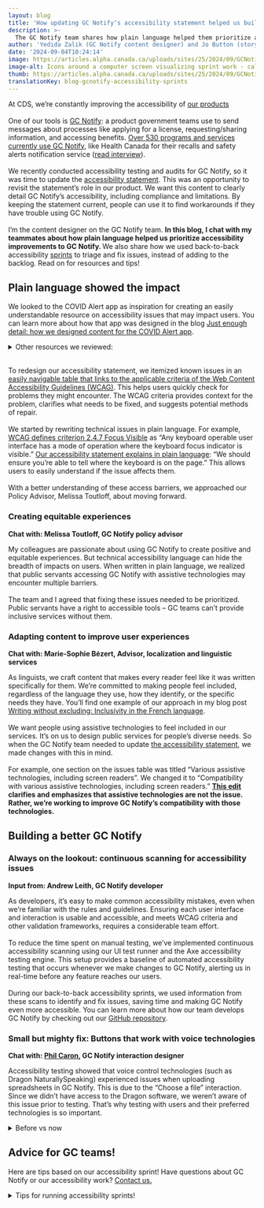 ```yaml
---
layout: blog
title: 'How updating GC Notify‘s accessibility statement helped us build better'
description: >-
  The GC Notify team shares how plain language helped them prioritize accessibility improvements in sprints, as well as resources and tips.
author: 'Yedida Zalik (GC Notify content designer) and Jo Button (storytelling advisor)'
date: '2024-09-04T10:24:14'
image: https://articles.alpha.canada.ca/uploads/sites/25/2024/09/GCNotifysaccessibility_Blog_Post_EN.jpg
image-alt: Icons around a computer screen visualizing sprint work - calendar, tasks, ways of working, accessibility, code, feedback, updates, and research.
thumb: https://articles.alpha.canada.ca/uploads/sites/25/2024/09/GCNotifysaccessibility_Blog_Post_EN.jpg
translationKey: blog-gcnotify-accessibility-sprints
---
```


<p>At CDS, we’re constantly improving the accessibility of <a href="https://digital.canada.ca/?utm_source=EN_blog_Notify_accessibility_statement&amp;utm_id=Notify+_accessibility_products" target="_blank" rel="noreferrer noopener">our products</a><br><br>One of our tools is <a href="https://notification.canada.ca/home?utm_source=EN_blog_Notify_accessibility_statement&amp;utm_id=Notify+_accessibility_home" target="_blank" rel="noreferrer noopener">GC Notify</a>: a product government teams use to send messages about processes like applying for a license, requesting/sharing information, and accessing benefits. <a href="https://notification.canada.ca/activity?utm_source=EN_blog_Notify_accessibility_statement&amp;utm_id=Notify+_accessibility_activity" target="_blank" rel="noreferrer noopener">Over 530 programs and services currently use GC Notify</a>, like Health Canada for their recalls and safety alerts notification service (<a href="https://digital.canada.ca/2022/07/05/empower-to-protect-recalls-and-safety-alerts-in-canada/" target="_blank" rel="noreferrer noopener">read interview</a>).<br><br>We recently conducted accessibility testing and audits for GC Notify, so it was time to update the <a href="https://notification.canada.ca/accessibility?utm_source=EN_blog_Notify_accessibility_statement&amp;utm_id=Notify+_accessibility_statement" target="_blank" rel="noreferrer noopener">accessibility statement</a>. This was an opportunity to revisit the statement’s role in our product. We want this content to clearly detail GC Notify’s accessibility, including compliance and limitations. By keeping the statement current, people can use it to find workarounds if they have trouble using GC Notify. <br><br>I’m the content designer on the GC Notify team. <strong>In this blog, I chat with my teammates about how plain language helped us prioritize accessibility improvements to GC Notify. </strong>We also share how we used back-to-back accessibility <a href="https://www.btb.termiumplus.gc.ca/tpv2alpha/alpha-eng.html?lang=eng&amp;i=&amp;index=alt&amp;srchtxt=sprint&amp;where=%27sprint%27&amp;menudom=filtrdom&amp;domlistcchd=LGO+%5B3%5D%3BLNB+%5B1%5D%3BAEG+%5B1%5D%3BEEG+%5B1%5D%3BAEC+%5B1%5D%3BLHG+%5B1%5D%3BWAH+%5B1%5D%3BLGA+%5B1%5D%3BLGI+%5B2%5D%3BRFQ+%5B1%5D%3BLNA+%5B2%5D%3BWJ+%5B1%5D%3BWD+%5B1%5D%3BLGD+%5B1%5D%3BLHD+%5B1%5D%3BJDR+%5B1%5D%3B&amp;domnumtsll=16&amp;dom=AEC&amp;comencsrch=">sprints</a> to triage and fix issues, instead of adding to the backlog. Read on for resources and tips!<br></p>



<h2 class="wp-block-heading" id="h-plain-language-showed-the-impact"><strong>Plain language showed the impact</strong></h2>



<p>We looked to the COVID Alert app as inspiration for creating an easily understandable resource on accessibility issues that may impact users. You can learn more about how that app was designed in the blog <a href="https://digital.canada.ca/2020/11/18/just-enough-detail-how-we-designed-content-for-the-covid-alert-app/" target="_blank" rel="noreferrer noopener">Just enough detail: how we designed content for the COVID Alert app</a>.</p>



<details class="wp-block-cds-snc-accordion"><summary>Other resources we reviewed:</summary>
<ul class="wp-block-list">
<li><a href="https://www.w3.org/WAI/planning/statements/" target="_blank" rel="noreferrer noopener">Developing an Accessibility Statement</a></li>



<li><a href="https://www.w3.org/WAI/planning/statements/generator/#create" target="_blank" rel="noreferrer noopener">Generate an Accessibility Statement</a></li>



<li><a href="https://www.canada.ca/en/employment-social-development/accessibility.html" target="_blank" rel="noreferrer noopener">Accessibility at ESDC</a></li>



<li><a href="https://accessible.canada.ca/accessibility-statement" target="_blank" rel="noreferrer noopener">Accessibility Standards Canada&#8217;s accessibility statement</a></li>



<li><a href="https://www.notifications.service.gov.uk/accessibility-statement" target="_blank" rel="noreferrer noopener">GOV UK Notify Accessibility Statement</a></li>



<li><a href="https://otc-cta.gc.ca/eng/web-accessibility-statement" target="_blank" rel="noreferrer noopener">Canadian Transportation Agency accessibility statement</a></li>



<li><a href="https://www.tempertemper.net/blog/wcag-but-in-language-i-can-understand" target="_blank" rel="noreferrer noopener">WCAG, but in language I can understand</a></li>



<li><a href="https://www.tempertemper.net/blog/wcag-aaa-in-language-i-can-understand" target="_blank" rel="noreferrer noopener">WCAG AAA in language I can understand</a></li>



<li><a href="https://www.tempertemper.net/blog/wcag-2-2-in-language-i-can-understand" target="_blank" rel="noreferrer noopener">WCAG 2.2 in language I can understand</a></li>
</ul>
</details>



<p><br>To redesign our accessibility statement, we itemized known issues in an <a href="https://notification.canada.ca/accessibility#:~:text=Known%20issues%20of%20GC%20Notify%E2%80%99s%20user%20interface" target="_blank" rel="noreferrer noopener">easily navigable table that links to the applicable criteria of the Web Content Accessibility Guidelines (WCAG)</a>. This helps users quickly check for problems they might encounter. The WCAG criteria provides context for the problem, clarifies what needs to be fixed, and suggests potential methods of repair.&nbsp;<br><br>We started by rewriting technical issues in plain language. For example, <a href="https://www.w3.org/TR/WCAG21/#focus-visible" target="_blank" rel="noreferrer noopener">WCAG defines criterion 2.4.7 Focus Visible</a> as “Any keyboard operable user interface has a mode of operation where the keyboard focus indicator is visible.” <a href="https://notification.canada.ca/accessibility#h-known-issues-of-gc-notify-s-user-interface:~:text=Keyboard%20navigation,-Issue" target="_blank" rel="noreferrer noopener">Our accessibility statement explains in plain language</a>: “We should ensure you’re able to tell where the keyboard is on the page.” This allows users to easily understand if the issue affects them.<br><br>With a better understanding of these access barriers, we approached our Policy Advisor, Melissa Toutloff, about moving forward.<br></p>



<h3 class="wp-block-heading"><strong>Creating equitable experiences</strong></h3>



<p><strong>Chat with: Melissa Toutloff, GC Notify policy advisor</strong></p>



<p>My colleagues are passionate about using GC Notify to create positive and equitable experiences. But technical accessibility language can hide the breadth of impacts on users. When written in plain language, we realized that public servants accessing GC Notify with assistive technologies may encounter multiple barriers.&nbsp;<br><br>The team and I agreed that fixing these issues needed to be prioritized. Public servants have a right to accessible tools – GC teams can’t provide inclusive services without them.&nbsp;<br></p>



<h3 class="wp-block-heading"><strong>Adapting content to improve user experiences</strong></h3>



<p><strong>Chat with: Marie-Sophie Bézert, Advisor, localization and linguistic services</strong></p>



<p>As linguists, we craft content that makes every reader feel like it was written specifically for them. We’re committed to making people feel included, regardless of the language they use, how they identify, or the specific needs they have. You’ll find one example of our approach in my blog post <a href="https://digital.canada.ca/2023/03/20/writing-without-excluding-inclusivity-in-the-french-language/" target="_blank" rel="noreferrer noopener">Writing without excluding: Inclusivity in the French language</a>.<br><br>We want people using assistive technologies to feel included in our services. It’s on us to design public services for people’s diverse needs. So when the GC Notify team needed to update <a href="https://notification.canada.ca/accessibility" target="_blank" rel="noreferrer noopener">the accessibility statement</a>, we made changes with this in mind.<br><br>For example, one section on the issues table was titled &#8220;Various assistive technologies, including screen readers&#8221;. We changed it to “Compatibility with various assistive technologies, including screen readers.” <a href="https://notification.canada.ca/accessibility#h-known-issues-of-gc-notify-s-user-interface:~:text=Compatibility%20with%20various%20assistive%20technologies%2C%20including%20screen%20readers" target="_blank" rel="noreferrer noopener"><strong>This edit</strong></a><strong> clarifies and emphasizes that assistive technologies are not the issue. Rather, we’re working to improve GC Notify’s compatibility with those technologies.</strong><br></p>



<h2 class="wp-block-heading" id="h-building-a-better-gc-notify"><strong>Building a better GC Notify</strong></h2>



<h3 class="wp-block-heading"><strong>Always on the lookout: continuous scanning for accessibility issues</strong></h3>



<p><strong>Input from: Andrew Leith, GC Notify developer</strong></p>



<p>As developers, it’s easy to make common accessibility mistakes, even when we’re familiar with the rules and guidelines. Ensuring each user interface and interaction is usable and accessible, and meets WCAG criteria and other validation frameworks, requires a considerable team effort.<br><br>To reduce the time spent on manual testing, we’ve implemented continuous accessibility scanning using our UI test runner and the Axe accessibility testing engine. This setup provides a baseline of automated accessibility testing that occurs whenever we make changes to GC Notify, alerting us in real-time before any feature reaches our users.<br><br>During our back-to-back accessibility sprints, we used information from these scans to identify and fix issues, saving time and making GC Notify even more accessible. You can learn more about how our team develops GC Notify by checking out our <a href="https://github.com/cds-snc/notification-admin" target="_blank" rel="noreferrer noopener">GitHub repository</a>.<br></p>



<h3 class="wp-block-heading"><strong>Small but mighty fix: Buttons that work with voice technologies</strong></h3>



<p><strong>Chat with: </strong><a href="https://www.linkedin.com/in/amazingphilippe/?originalSubdomain=ca" target="_blank" rel="noreferrer noopener"><strong>Phil Caron</strong></a><strong>, GC Notify interaction designer</strong></p>



<p>Accessibility testing showed that voice control technologies (such as Dragon NaturallySpeaking) experienced issues when uploading spreadsheets in GC Notify. This is due to the “Choose a file” interaction. Since we didn’t have access to the Dragon software, we weren’t aware of this issue prior to testing. That’s why testing with users and their preferred technologies is so important.</p>



<details class="wp-block-cds-snc-accordion"><summary>Before vs now</summary>
<div class="wp-block-media-text has-media-on-the-right is-stacked-on-mobile" style="grid-template-columns:auto 61%"><div class="wp-block-media-text__content">
<h4 class="wp-block-heading" id="h-before"><strong>Before</strong></h4>



<p>This feature appears as stylized text with a blue background.&nbsp;</p>



<p>Sighted users could visually identify that there’s a button. But it did not work for users navigating by voice command, because their computers did not recognize the button.</p>
</div><figure class="wp-block-media-text__media"><img loading="lazy" decoding="async" width="768" height="300" src="https://articles.alpha.canada.ca/uploads/sites/25/2024/09/Before.png" alt="Screenshot of the previous “Choose a file” feature for uploading spreadsheets in GC Notify. A blue rectangle with white text looks like a button, but isn’t a real button." class="wp-image-1999 size-full" srcset="https://articles.alpha.canada.ca/uploads/sites/25/2024/09/Before.png 768w, https://articles.alpha.canada.ca/uploads/sites/25/2024/09/Before-300x117.png 300w" sizes="auto, (max-width: 768px) 100vw, 768px" /></figure></div>



<div class="wp-block-media-text has-media-on-the-right is-stacked-on-mobile is-vertically-aligned-center" style="grid-template-columns:auto 61%"><div class="wp-block-media-text__content">
<h4 class="wp-block-heading" id="h-now"><strong>Now</strong></h4>



<p>Users navigating by sight will not notice a difference between what the screen looked like “Before” and how it appears “Now”. But now voice technologies can identify the “Choose a file” feature and it functions as a button.<br><br>Our fix supports language accessibility and bilingualism standards. The button is customizable, making it easier to iterate in the future (<a href="https://github.com/cds-snc/notification-admin/blob/main/app/templates/components/file-upload.html#L34-L57" target="_blank" rel="noreferrer noopener">check out our code</a>).</p>
</div><figure class="wp-block-media-text__media"><img loading="lazy" decoding="async" width="768" height="340" src="https://articles.alpha.canada.ca/uploads/sites/25/2024/09/After.png" alt="Screenshot of the current “Choose a file” feature for uploading spreadsheets in GC Notify. There’s a blue rectangle with white text that’s now coded as a button (but looks visually the same)." class="wp-image-1995 size-full" srcset="https://articles.alpha.canada.ca/uploads/sites/25/2024/09/After.png 768w, https://articles.alpha.canada.ca/uploads/sites/25/2024/09/After-300x133.png 300w" sizes="auto, (max-width: 768px) 100vw, 768px" /></figure></div>
</details>



<h2 class="wp-block-heading"><strong>Advice for GC teams!</strong></h2>



<p>Here are tips based on our accessibility sprint! Have questions about GC Notify or our accessibility work? <a href="https://notification.canada.ca/contact" target="_blank" rel="noreferrer noopener">Contact us.</a></p>



<details class="wp-block-cds-snc-accordion"><summary>Tips for running accessibility sprints!</summary>
<ol class="wp-block-list">
<li><strong>Design accessible products to remove friction and barriers for all users.</strong><br>It’s not just about compliance, it’s about improving experiences.<br></li>



<li><strong>Use plain language to understand human impacts</strong>.<br>Plain language makes the barriers clear, enabling their removal. This applies to accessibility statements, as well as other policy documents.<br></li>



<li><strong>Seek management’s support for on-the-job accessibility learning.</strong><br>You don’t need to be an expert to try to fix accessibility issues. Initially, the work can be uncomfortable and unfamiliar, but that’s how you’ll gain skills.<br></li>



<li><strong>Collaborate to fix issues; cross-team input makes our product better.</strong><br>We discussed trickier issues with other teams. For example, developer Peter Thiessen (<a href="https://design-system.alpha.canada.ca/" target="_blank" rel="noreferrer noopener">GC Design System</a>) held collaboration hours to brainstorm solutions based on his experience in the <a href="https://www.w3.org/WAI/about/groups/agwg/" target="_blank" rel="noreferrer noopener">WCAG working group</a>.<br></li>



<li><strong>Improve work through </strong><a href="https://digital.canada.ca/2023/12/18/how-regular-feedback-improves-service-delivery-at-ised/" target="_blank" rel="noreferrer noopener"><strong>content critique</strong></a><strong>.</strong><br>We’re grateful to all the content designers who helped improve GC Notify’s accessibility statement. Amy Morris (GC Design System) suggested the <a href="https://notification.canada.ca/accessibility#h-known-issues-of-gc-notify-s-user-interface" target="_blank" rel="noreferrer noopener">table format</a>. Anik Brazeau (<a href="https://articles.alpha.canada.ca/forms-formulaires" target="_blank" rel="noreferrer noopener">GC Forms</a>) reminded us to front-load the most relevant information so&nbsp;readers can scan for issues that affect them. For example, our statement lets readers quickly find issues that affect <a href="https://notification.canada.ca/accessibility#:~:text=WCAG%20criteria-,Firefox%20only,-When%20trying%20to" target="_blank" rel="noreferrer noopener">“Firefox only&#8221;</a>.</li>
</ol>
</details>



<p></p>

